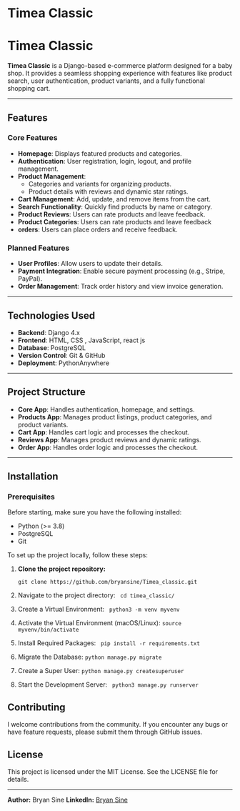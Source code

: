 # Timea Classic
# Timea Classic

**Timea Classic** is a Django-based e-commerce platform designed for a baby shop. It provides a seamless shopping experience with features like product search, user authentication, product variants, and a fully functional shopping cart.

---

## Features

### Core Features
- **Homepage**: Displays featured products and categories.
- **Authentication**: User registration, login, logout, and profile management.
- **Product Management**:
  - Categories and variants for organizing products.
  - Product details with reviews and dynamic star ratings.
- **Cart Management**: Add, update, and remove items from the cart.
- **Search Functionality**: Quickly find products by name or category.
- **Product Reviews**: Users can rate products and leave feedback.
- **Product Categories**: Users can rate products and leave feedback
- **orders**: Users can place orders and receive feedback.

### Planned Features
- **User Profiles**: Allow users to update their details.
- **Payment Integration**: Enable secure payment processing (e.g., Stripe, PayPal).
- **Order Management**: Track order history and view invoice generation.

---

## Technologies Used

- **Backend**: Django 4.x
- **Frontend**: HTML, CSS , JavaScript, react js
- **Database**: PostgreSQL
- **Version Control**: Git & GitHub
- **Deployment**: PythonAnywhere

---

## Project Structure

- **Core App**: Handles authentication, homepage, and settings.
- **Products App**: Manages product listings, product categories, and product variants.
- **Cart App**: Handles cart logic and processes the checkout.
- **Reviews App**: Manages product reviews and dynamic ratings.
- **Order App**: Handles order logic and processes the checkout.


---

## Installation


### Prerequisites

Before starting, make sure you have the following installed:

- Python (>= 3.8)
- PostgreSQL
- Git

To set up the project locally, follow these steps:

1. **Clone the project repository:**
 
   ```git clone https://github.com/bryansine/Timea_classic.git```
   
2.  Navigate to the project directory:
  ``` cd timea_classic/```
3. Create a Virtual Environment:
 ``` python3 -m venv myvenv```
4.  Activate the Virtual Environment (macOS/Linux):
  ```source myvenv/bin/activate```
5.  Install Required Packages:
 ``` pip install -r requirements.txt```
6.  Migrate the Database:
  ```python manage.py migrate```
7.  Create a Super User:
  ```python manage.py createsuperuser```
8.  Start the Development Server:
 ``` python3 manage.py runserver```


## Contributing

I welcome contributions from the community. If you encounter any bugs or have feature requests, please submit them through GitHub issues.

## License

This project is licensed under the MIT License. See the LICENSE file for details.

---

**Author:** Bryan Sine
**LinkedIn:** [Bryan Sine](https://www.linkedin.com/in/bryansine)